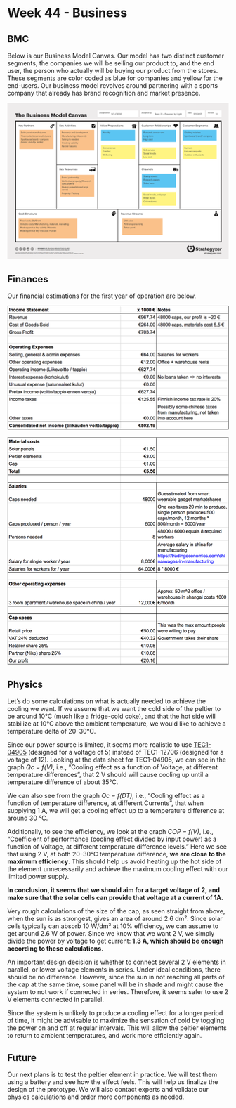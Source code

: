 # Week 44 - Business

## BMC

Below is our Business Model Canvas. Our model has two distinct customer segments, the companies we will be selling our product to, and the end user, the person who actually will be buying our product from the stores. These segments are color coded as blue for companies and yellow for the end-users. 
Our business model revolves around partnering with a sports company that already has brand recognition and market presence. 


![bmc](/resources/w44/bmc.png)


## Finances

Our financial estimations for the first year of operation are below.

![finances1](/resources/w44/finances1.png)

![finances2](/resources/w44/finances2.png)




## Physics

Let’s do some calculations on what is actually needed to achieve the cooling we want. 
If we assume that we want the cold side of the peltier to be around 10°C (much like a fridge-cold coke), and that the hot side will stabilize at 10°C above the ambient temperature, we would like to achieve a temperature delta of 20–30°C. 

Since our power source is limited, it seems more realistic to use [TEC1-04905](http://www.thermonamic.com/TEC1-04905-English.pdf) (designed for a voltage of 5) instead of TEC1-12706 (designed for a voltage of 12). Looking at the data sheet for TEC1-04905, we can see in the graph _Qc = f(V)_, i.e., “Cooling effect as a function of Voltage, at different temperature differences”, that 2 V should will cause cooling up until a temperature difference of about 35°C. 

We can also see from the graph _Qc = f(DT)_, i.e., “Cooling effect as a function of temperature difference, at different Currents”, that when supplying 1 A, we will get a cooling effect up to a temperature difference at around 30 °C. 

Additionally, to see the efficiency, we look at the graph _COP = f(V)_, i.e., “Coefficient of performance (cooling effect divided by input power) as a function of Voltage, at different temperature difference levels.” Here we see that using 2 V, at both 20–30°C temperature difference, __we are close to the maximum efficiency__. This should help us avoid heating up the hot side of the element unnecessarily and achieve the maximum cooling effect with our limited power supply. 

__In conclusion, it seems that we should aim for a target voltage of 2, and make sure that the solar cells can provide that voltage at a current of 1A.__

Very rough calculations of the size of the cap, as seen straight from above, when the sun is as strongest, gives an area of around 2.6 dm². Since solar cells typically can absorb 10 W/dm² at 10% efficiency, we can assume to get around 2.6 W of power. Since we know that we want 2 V, we simply divide the power by voltage to get current: __1.3 A, which should be enough according to these calculations__. 

An important design decision is whether to connect several 2 V elements in parallel, or lower voltage elements in series. Under ideal conditions, there should be no difference. However, since the sun in not reaching all parts of the cap at the same time, some panel will be in shade and might cause the system to not work if connected in series. Therefore, it seems safer to use 2 V elements connected in parallel. 

Since the system is unlikely to produce a cooling effect for a longer period of time, it might be advisable to maximize the sensation of cold by toggling the power on and off at regular intervals. This will allow the peltier elements to return to ambient temperatures, and work more efficiently again. 


## Future

Our next plans is to test the peltier element in practice. We will test them using a battery and see how the effect feels. This will help us finalize the design of the prototype. We will also contact experts and validate our physics calculations and order more components as needed. 

